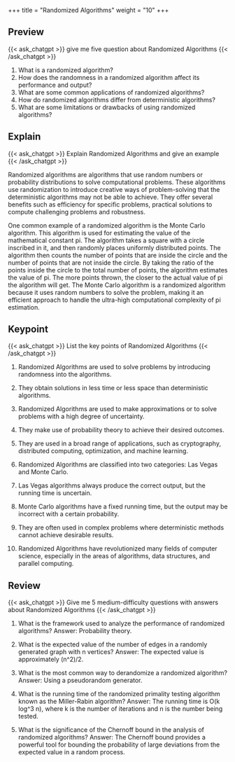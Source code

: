 +++
title = "Randomized Algorithms"
weight = "10"
+++
## Preview
{{< ask_chatgpt >}}
give me five question about Randomized Algorithms
{{< /ask_chatgpt >}}



1. What is a randomized algorithm?
2. How does the randomness in a randomized algorithm affect its performance and output?
3. What are some common applications of randomized algorithms?
4. How do randomized algorithms differ from deterministic algorithms?
5. What are some limitations or drawbacks of using randomized algorithms?   

## Explain
{{< ask_chatgpt >}}
Explain Randomized Algorithms and give an example
{{< /ask_chatgpt >}}



Randomized algorithms are algorithms that use random numbers or probability distributions to solve computational problems. These algorithms use randomization to introduce creative ways of problem-solving that the deterministic algorithms may not be able to achieve. They offer several benefits such as efficiency for specific problems, practical solutions to compute challenging problems and robustness. 

One common example of a randomized algorithm is the Monte Carlo algorithm. This algorithm is used for estimating the value of the mathematical constant pi. The algorithm takes a square with a circle inscribed in it, and then randomly places uniformly distributed points. The algorithm then counts the number of points that are inside the circle and the number of points that are not inside the circle. By taking the ratio of the points inside the circle to the total number of points, the algorithm estimates the value of pi. The more points thrown, the closer to the actual value of pi the algorithm will get. The Monte Carlo algorithm is a randomized algorithm because it uses random numbers to solve the problem, making it an efficient approach to handle the ultra-high computational complexity of pi estimation.   

## Keypoint
{{< ask_chatgpt >}}
List the key points of Randomized Algorithms
{{< /ask_chatgpt >}}



1. Randomized Algorithms are used to solve problems by introducing randomness into the algorithms.

2. They obtain solutions in less time or less space than deterministic algorithms.

3. Randomized Algorithms are used to make approximations or to solve problems with a high degree of uncertainty.

4. They make use of probability theory to achieve their desired outcomes.

5. They are used in a broad range of applications, such as cryptography, distributed computing, optimization, and machine learning.

6. Randomized Algorithms are classified into two categories: Las Vegas and Monte Carlo.

7. Las Vegas algorithms always produce the correct output, but the running time is uncertain.

8. Monte Carlo algorithms have a fixed running time, but the output may be incorrect with a certain probability.

9. They are often used in complex problems where deterministic methods cannot achieve desirable results.

10. Randomized Algorithms have revolutionized many fields of computer science, especially in the areas of algorithms, data structures, and parallel computing.   

## Review
{{< ask_chatgpt >}}
Give me 5 medium-difficulty questions with answers about Randomized Algorithms
{{< /ask_chatgpt >}}



1. What is the framework used to analyze the performance of randomized algorithms?
Answer: Probability theory.

2. What is the expected value of the number of edges in a randomly generated graph with n vertices?
Answer: The expected value is approximately (n^2)/2.

3. What is the most common way to derandomize a randomized algorithm?
Answer: Using a pseudorandom generator.

4. What is the running time of the randomized primality testing algorithm known as the Miller-Rabin algorithm?
Answer: The running time is O(k log^3 n), where k is the number of iterations and n is the number being tested.

5. What is the significance of the Chernoff bound in the analysis of randomized algorithms?
Answer: The Chernoff bound provides a powerful tool for bounding the probability of large deviations from the expected value in a random process.   

